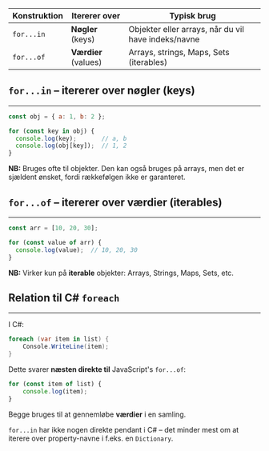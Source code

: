 |Konstruktion|Itererer over|Typisk brug|
|---|---|---|
|`for...in`|**Nøgler** (keys)|Objekter eller arrays, når du vil have indeks/navne|
|`for...of`|**Værdier** (values)|Arrays, strings, Maps, Sets (iterables)|
## `for...in` – itererer over **nøgler** (keys)
---


```js
const obj = { a: 1, b: 2 };

for (const key in obj) {
  console.log(key);       // a, b
  console.log(obj[key]);  // 1, 2
}

```

**NB:** Bruges ofte til objekter. Den kan også bruges på arrays, men det er sjældent ønsket, fordi rækkefølgen ikke er garanteret.

## `for...of` – itererer over **værdier** (iterables)
---
```js
const arr = [10, 20, 30];

for (const value of arr) {
  console.log(value);  // 10, 20, 30
}
```

**NB:** Virker kun på **iterable** objekter: Arrays, Strings, Maps, Sets, etc.

## Relation til C# `foreach`
---
I C#:
```csharp
foreach (var item in list) {
    Console.WriteLine(item);
}
```

Dette svarer **næsten direkte til** JavaScript's `for...of`:
```js
for (const item of list) {
    console.log(item);
}
```
Begge bruges til at gennemløbe **værdier** i en samling.

`for...in` har ikke nogen direkte pendant i C# – det minder mest om at iterere over property-navne i f.eks. en `Dictionary`.
